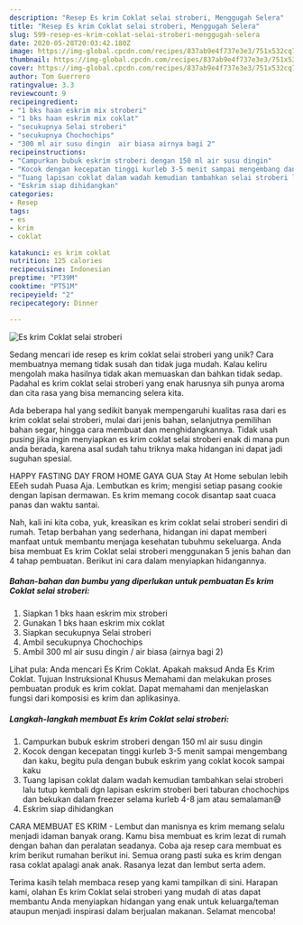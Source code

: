 ```yaml
---
description: "Resep Es krim Coklat selai stroberi, Menggugah Selera"
title: "Resep Es krim Coklat selai stroberi, Menggugah Selera"
slug: 599-resep-es-krim-coklat-selai-stroberi-menggugah-selera
date: 2020-05-28T20:03:42.180Z
image: https://img-global.cpcdn.com/recipes/837ab9e4f737e3e3/751x532cq70/es-krim-coklat-selai-stroberi-foto-resep-utama.jpg
thumbnail: https://img-global.cpcdn.com/recipes/837ab9e4f737e3e3/751x532cq70/es-krim-coklat-selai-stroberi-foto-resep-utama.jpg
cover: https://img-global.cpcdn.com/recipes/837ab9e4f737e3e3/751x532cq70/es-krim-coklat-selai-stroberi-foto-resep-utama.jpg
author: Tom Guerrero
ratingvalue: 3.3
reviewcount: 9
recipeingredient:
- "1 bks haan eskrim mix stroberi"
- "1 bks haan eskrim mix coklat"
- "secukupnya Selai stroberi"
- "secukupnya Chochochips"
- "300 ml air susu dingin  air biasa airnya bagi 2"
recipeinstructions:
- "Campurkan bubuk eskrim stroberi dengan 150 ml air susu dingin"
- "Kocok dengan kecepatan tinggi kurleb 3-5 menit sampai mengembang dan kaku, begitu pula dengan bubuk eskrim yang coklat kocok sampai kaku"
- "Tuang lapisan coklat dalam wadah kemudian tambahkan selai stroberi lalu tutup kembali dgn lapisan eskrim stroberi beri taburan chochochips dan bekukan dalam freezer selama kurleb 4-8 jam atau semalaman😅"
- "Eskrim siap dihidangkan"
categories:
- Resep
tags:
- es
- krim
- coklat

katakunci: es krim coklat 
nutrition: 125 calories
recipecuisine: Indonesian
preptime: "PT39M"
cooktime: "PT51M"
recipeyield: "2"
recipecategory: Dinner

---
```



![Es krim Coklat selai stroberi](https://img-global.cpcdn.com/recipes/837ab9e4f737e3e3/751x532cq70/es-krim-coklat-selai-stroberi-foto-resep-utama.jpg)

Sedang mencari ide resep es krim coklat selai stroberi yang unik? Cara membuatnya memang tidak susah dan tidak juga mudah. Kalau keliru mengolah maka hasilnya tidak akan memuaskan dan bahkan tidak sedap. Padahal es krim coklat selai stroberi yang enak harusnya sih punya aroma dan cita rasa yang bisa memancing selera kita.

Ada beberapa hal yang sedikit banyak mempengaruhi kualitas rasa dari es krim coklat selai stroberi, mulai dari jenis bahan, selanjutnya pemilihan bahan segar, hingga cara membuat dan menghidangkannya. Tidak usah pusing jika ingin menyiapkan es krim coklat selai stroberi enak di mana pun anda berada, karena asal sudah tahu triknya maka hidangan ini dapat jadi suguhan spesial.

HAPPY FASTING DAY FROM HOME GAYA GUA Stay At Home sebulan lebih EEeh sudah Puasa Aja. Lembutkan es krim; mengisi setiap pasang cookie dengan lapisan dermawan. Es krim memang cocok disantap saat cuaca panas dan waktu santai.


Nah, kali ini kita coba, yuk, kreasikan es krim coklat selai stroberi sendiri di rumah. Tetap berbahan yang sederhana, hidangan ini dapat memberi manfaat untuk membantu menjaga kesehatan tubuhmu sekeluarga. Anda bisa membuat Es krim Coklat selai stroberi menggunakan 5 jenis bahan dan 4 tahap pembuatan. Berikut ini cara dalam menyiapkan hidangannya.

<!--inarticleads1-->

##### Bahan-bahan dan bumbu yang diperlukan untuk pembuatan Es krim Coklat selai stroberi:

1. Siapkan 1 bks haan eskrim mix stroberi
1. Gunakan 1 bks haan eskrim mix coklat
1. Siapkan secukupnya Selai stroberi
1. Ambil secukupnya Chochochips
1. Ambil 300 ml air susu dingin / air biasa (airnya bagi 2)


Lihat pula: Anda mencari Es Krim Coklat. Apakah maksud Anda Es Krim Coklat. Tujuan Instruksional Khusus Memahami dan melakukan proses pembuatan produk es krim coklat. Dapat memahami dan menjelaskan fungsi dari komposisi es krim dan aplikasinya. 

<!--inarticleads2-->

##### Langkah-langkah membuat Es krim Coklat selai stroberi:

1. Campurkan bubuk eskrim stroberi dengan 150 ml air susu dingin
1. Kocok dengan kecepatan tinggi kurleb 3-5 menit sampai mengembang dan kaku, begitu pula dengan bubuk eskrim yang coklat kocok sampai kaku
1. Tuang lapisan coklat dalam wadah kemudian tambahkan selai stroberi lalu tutup kembali dgn lapisan eskrim stroberi beri taburan chochochips dan bekukan dalam freezer selama kurleb 4-8 jam atau semalaman😅
1. Eskrim siap dihidangkan


CARA MEMBUAT ES KRIM - Lembut dan manisnya es krim memang selalu menjadi idaman banyak orang. Kamu bisa membuat es krim lezat di rumah dengan bahan dan peralatan seadanya. Coba aja resep cara membuat es krim berikut rumahan berikut ini. Semua orang pasti suka es krim dengan rasa coklat apalagi anak anak. Rasanya lezat dan lembut serta adem. 

Terima kasih telah membaca resep yang kami tampilkan di sini. Harapan kami, olahan Es krim Coklat selai stroberi yang mudah di atas dapat membantu Anda menyiapkan hidangan yang enak untuk keluarga/teman ataupun menjadi inspirasi dalam berjualan makanan. Selamat mencoba!
